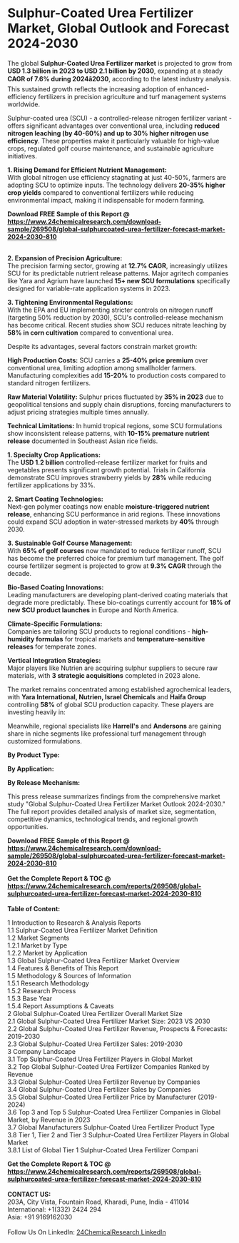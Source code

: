 <h1>Sulphur-Coated Urea Fertilizer Market, Global Outlook and Forecast 2024-2030</h1><p>The global <strong>Sulphur-Coated Urea Fertilizer market</strong> is projected to grow from <strong>USD 1.3 billion in 2023 to USD 2.1 billion by 2030</strong>, expanding at a steady <strong>CAGR of 7.6% during 2024â2030</strong>, according to the latest industry analysis. This sustained growth reflects the increasing adoption of enhanced-efficiency fertilizers in precision agriculture and turf management systems worldwide.</p><p>Sulphur-coated urea (SCU) - a controlled-release nitrogen fertilizer variant - offers significant advantages over conventional urea, including <strong>reduced nitrogen leaching (by 40-60%) and up to 30% higher nitrogen use efficiency</strong>. These properties make it particularly valuable for high-value crops, regulated golf course maintenance, and sustainable agriculture initiatives.</p><p><strong>1. Rising Demand for Efficient Nutrient Management:</strong><br>
With global nitrogen use efficiency stagnating at just 40-50%, farmers are adopting SCU to optimize inputs. The technology delivers <strong>20-35% higher crop yields</strong> compared to conventional fertilizers while reducing environmental impact, making it indispensable for modern farming.</p><div><b>Download FREE Sample of this Report @ 
            <a href="https://www.24chemicalresearch.com/download-sample/269508/global-sulphurcoated-urea-fertilizer-forecast-market-2024-2030-810">
            https://www.24chemicalresearch.com/download-sample/269508/global-sulphurcoated-urea-fertilizer-forecast-market-2024-2030-810</a></b></div><br><p><strong>2. Expansion of Precision Agriculture:</strong><br>
The precision farming sector, growing at <strong>12.7% CAGR</strong>, increasingly utilizes SCU for its predictable nutrient release patterns. Major agritech companies like Yara and Agrium have launched <strong>15+ new SCU formulations</strong> specifically designed for variable-rate application systems in 2023.</p><p><strong>3. Tightening Environmental Regulations:</strong><br>
With the EPA and EU implementing stricter controls on nitrogen runoff (targeting 50% reduction by 2030), SCU's controlled-release mechanism has become critical. Recent studies show SCU reduces nitrate leaching by <strong>58% in corn cultivation</strong> compared to conventional urea.</p><p>Despite its advantages, several factors constrain market growth:</p><p><strong>High Production Costs:</strong> SCU carries a <strong>25-40% price premium</strong> over conventional urea, limiting adoption among smallholder farmers. Manufacturing complexities add <strong>15-20%</strong> to production costs compared to standard nitrogen fertilizers.</p><p><strong>Raw Material Volatility:</strong> Sulphur prices fluctuated by <strong>35% in 2023</strong> due to geopolitical tensions and supply chain disruptions, forcing manufacturers to adjust pricing strategies multiple times annually.</p><p><strong>Technical Limitations:</strong> In humid tropical regions, some SCU formulations show inconsistent release patterns, with <strong>10-15% premature nutrient release</strong> documented in Southeast Asian rice fields.</p><p><strong>1. Specialty Crop Applications:</strong><br>
The <strong>USD 1.2 billion</strong> controlled-release fertilizer market for fruits and vegetables presents significant growth potential. Trials in California demonstrate SCU improves strawberry yields by <strong>28%</strong> while reducing fertilizer applications by 33%.</p><p><strong>2. Smart Coating Technologies:</strong><br>
Next-gen polymer coatings now enable <strong>moisture-triggered nutrient release</strong>, enhancing SCU performance in arid regions. These innovations could expand SCU adoption in water-stressed markets by <strong>40%</strong> through 2030.</p><p><strong>3. Sustainable Golf Course Management:</strong><br>
With <strong>65% of golf courses</strong> now mandated to reduce fertilizer runoff, SCU has become the preferred choice for premium turf management. The golf course fertilizer segment is projected to grow at <strong>9.3% CAGR</strong> through the decade.</p><p><strong>Bio-Based Coating Innovations:</strong><br>
	Leading manufacturers are developing plant-derived coating materials that degrade more predictably. These bio-coatings currently account for <strong>18% of new SCU product launches</strong> in Europe and North America.</p><p><strong>Climate-Specific Formulations:</strong><br>
	Companies are tailoring SCU products to regional conditions - <strong>high-humidity formulas</strong> for tropical markets and <strong>temperature-sensitive releases</strong> for temperate zones.</p><p><strong>Vertical Integration Strategies:</strong><br>
	Major players like Nutrien are acquiring sulphur suppliers to secure raw materials, with <strong>3 strategic acquisitions</strong> completed in 2023 alone.</p><p>The market remains concentrated among established agrochemical leaders, with <strong>Yara International, Nutrien, Israel Chemicals</strong> and <strong>Haifa Group</strong> controlling <strong>58%</strong> of global SCU production capacity. These players are investing heavily in:</p><p>Meanwhile, regional specialists like <strong>Harrell's</strong> and <strong>Andersons</strong> are gaining share in niche segments like professional turf management through customized formulations.</p><p><strong>By Product Type:</strong></p><p><strong>By Application:</strong></p><p><strong>By Release Mechanism:</strong></p><p>This press release summarizes findings from the comprehensive market study "Global Sulphur-Coated Urea Fertilizer Market Outlook 2024-2030." The full report provides detailed analysis of market size, segmentation, competitive dynamics, technological trends, and regional growth opportunities.</p><div><b>Download FREE Sample of this Report @ 
            <a href="https://www.24chemicalresearch.com/download-sample/269508/global-sulphurcoated-urea-fertilizer-forecast-market-2024-2030-810">
            https://www.24chemicalresearch.com/download-sample/269508/global-sulphurcoated-urea-fertilizer-forecast-market-2024-2030-810</a></b></div><br><div><b>Get the Complete Report & TOC @ 
            <a href="https://www.24chemicalresearch.com/reports/269508/global-sulphurcoated-urea-fertilizer-forecast-market-2024-2030-810">
            https://www.24chemicalresearch.com/reports/269508/global-sulphurcoated-urea-fertilizer-forecast-market-2024-2030-810</a></b></div><br>
            <b>Table of Content:</b><p>1 Introduction to Research & Analysis Reports<br />
    1.1 Sulphur-Coated Urea Fertilizer Market Definition<br />
    1.2 Market Segments<br />
        1.2.1 Market by Type<br />
        1.2.2 Market by Application<br />
    1.3 Global Sulphur-Coated Urea Fertilizer Market Overview<br />
    1.4 Features & Benefits of This Report<br />
    1.5 Methodology & Sources of Information<br />
        1.5.1 Research Methodology<br />
        1.5.2 Research Process<br />
        1.5.3 Base Year<br />
        1.5.4 Report Assumptions & Caveats<br />
2 Global Sulphur-Coated Urea Fertilizer Overall Market Size<br />
    2.1 Global Sulphur-Coated Urea Fertilizer Market Size: 2023 VS 2030<br />
    2.2 Global Sulphur-Coated Urea Fertilizer Revenue, Prospects & Forecasts: 2019-2030<br />
    2.3 Global Sulphur-Coated Urea Fertilizer Sales: 2019-2030<br />
3 Company Landscape<br />
    3.1 Top Sulphur-Coated Urea Fertilizer Players in Global Market<br />
    3.2 Top Global Sulphur-Coated Urea Fertilizer Companies Ranked by Revenue<br />
    3.3 Global Sulphur-Coated Urea Fertilizer Revenue by Companies<br />
    3.4 Global Sulphur-Coated Urea Fertilizer Sales by Companies<br />
    3.5 Global Sulphur-Coated Urea Fertilizer Price by Manufacturer (2019-2024)<br />
    3.6 Top 3 and Top 5 Sulphur-Coated Urea Fertilizer Companies in Global Market, by Revenue in 2023<br />
    3.7 Global Manufacturers Sulphur-Coated Urea Fertilizer Product Type<br />
    3.8 Tier 1, Tier 2 and Tier 3 Sulphur-Coated Urea Fertilizer Players in Global Market<br />
        3.8.1 List of Global Tier 1 Sulphur-Coated Urea Fertilizer Compani</p><div><b>Get the Complete Report & TOC @ 
            <a href="https://www.24chemicalresearch.com/reports/269508/global-sulphurcoated-urea-fertilizer-forecast-market-2024-2030-810">
            https://www.24chemicalresearch.com/reports/269508/global-sulphurcoated-urea-fertilizer-forecast-market-2024-2030-810</a></b></div><br><b>CONTACT US:</b><br>
            203A, City Vista, Fountain Road, Kharadi, Pune, India - 411014<br>
            International: +1(332) 2424 294<br>
            Asia: +91 9169162030 <br><br>
            Follow Us On LinkedIn: <a href="https://www.linkedin.com/company/24chemicalresearch/">24ChemicalResearch LinkedIn</a>